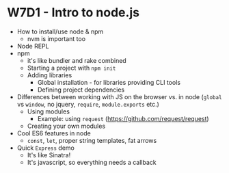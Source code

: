 # W7D1 - Intro to node.js

- How to install/use node & npm
    + nvm is important too
- Node REPL
- npm 
    + it's like bundler and rake combined
    + Starting a project with `npm init`
    + Adding libraries
        * Global installation - for libraries providing CLI tools
        * Defining project dependencies
- Differences between working with JS on the browser vs. in node (`global` vs `window`, no jquery, `require`, `module.exports` etc.)
    + Using modules
        * Example: using `request` (https://github.com/request/request)
    + Creating your own modules
- Cool ES6 features in node
    + `const`, `let`, proper string templates, fat arrows
- Quick `Express` demo
    + It's like Sinatra!
    + It's javascript, so everything needs a callback

